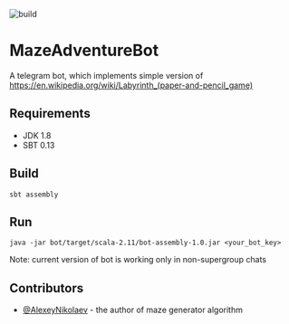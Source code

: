 ![build](https://github.com/kgusakov/MazeAdventureBot/workflows/Scala%20CI/badge.svg?branch=master&event=push)

# MazeAdventureBot
A telegram bot, which implements simple version of https://en.wikipedia.org/wiki/Labyrinth_(paper-and-pencil_game)

## Requirements
- JDK 1.8
- SBT 0.13

## Build
```
sbt assembly
```

## Run
```
java -jar bot/target/scala-2.11/bot-assembly-1.0.jar <your_bot_key>
```

Note: current version of bot is working only in non-supergroup chats

## Contributors
- [@AlexeyNikolaev](https://github.com/AlexeyNikolaev) - the author of maze generator algorithm
